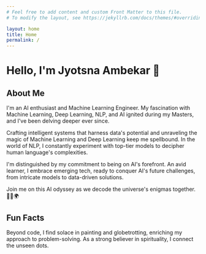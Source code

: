 ```yaml
---
# Feel free to add content and custom Front Matter to this file.
# To modify the layout, see https://jekyllrb.com/docs/themes/#overriding-theme-defaults

layout: home
title: Home
permalink: /
---
```




# Hello, I'm Jyotsna Ambekar 👋

## About Me

I'm an AI enthusiast and Machine Learning Engineer. My fascination with Machine Learning, Deep Learning, NLP, and AI ignited during my Masters, and I've been delving deeper ever since.

Crafting intelligent systems that harness data's potential and unraveling the magic of Machine Learning and Deep Learning keep me spellbound. In the world of NLP, I constantly experiment with top-tier models to decipher human language's complexities.

I'm distinguished by my commitment to being on AI's forefront. An avid learner, I embrace emerging tech, ready to conquer AI's future challenges, from intricate models to data-driven solutions.

Join me on this AI odyssey as we decode the universe's enigmas together. 🚀🎨🌍



## Fun Facts

Beyond code, I find solace in painting and globetrotting, enriching my approach to problem-solving. As a strong believer in spirituality, I connect the unseen dots.

<!-- <button id="dark-mode-toggle" aria-label="Toggle Dark Mode" onclick="toggleDarkMode()">
  Toggle Dark Mode
</button> -->

